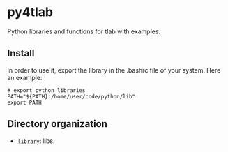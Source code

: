 # py4tlab
Python libraries and functions for tlab with examples.

## Install
In order to use it, export the library in the .bashrc file of your system. Here an example:

```shell
# export python libraries
PATH="${PATH}:/home/user/code/python/lib"
export PATH
```
## Directory organization

* [`library`](./library): libs.


